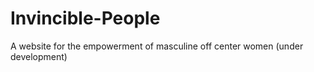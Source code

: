 # Invincible-People
A website for the empowerment of masculine off center women (under development)
